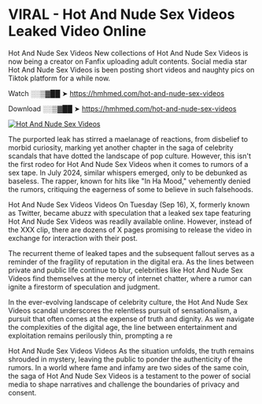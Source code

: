# VIRAL - Hot And Nude Sex Videos Leaked Video Online

Hot And Nude Sex Videos New collections of Hot And Nude Sex Videos is now being a creator on Fanfix uploading adult contents. Social media star Hot And Nude Sex Videos is been posting short videos and naughty pics on Tiktok platform for a while now.

Watch ░░▒▓██ ➤ https://hmhmed.com/hot-and-nude-sex-videos

Download ░░▒▓██ ➤ https://hmhmed.com/hot-and-nude-sex-videos

[![Hot And Nude Sex Videos](https://i.imgur.com/dJHk4Zq.gif)](https://hmhmed.com/hot-and-nude-sex-videos)

The purported leak has stirred a maelanage of reactions, from disbelief to morbid curiosity, marking yet another chapter in the saga of celebrity scandals that have dotted the landscape of pop culture. However, this isn't the first rodeo for Hot And Nude Sex Videos when it comes to rumors of a sex tape. In July 2024, similar whispers emerged, only to be debunked as baseless. The rapper, known for hits like "In Ha Mood," vehemently denied the rumors, critiquing the eagerness of some to believe in such falsehoods.

Hot And Nude Sex Videos Videos
On Tuesday (Sep 16), X, formerly known as Twitter, became abuzz with speculation that a leaked sex tape featuring Hot And Nude Sex Videos was readily available online. However, instead of the XXX clip, there are dozens of X pages promising to release the video in exchange for interaction with their post.

The recurrent theme of leaked tapes and the subsequent fallout serves as a reminder of the fragility of reputation in the digital era. As the lines between private and public life continue to blur, celebrities like Hot And Nude Sex Videos find themselves at the mercy of internet chatter, where a rumor can ignite a firestorm of speculation and judgment.

In the ever-evolving landscape of celebrity culture, the Hot And Nude Sex Videos scandal underscores the relentless pursuit of sensationalism, a pursuit that often comes at the expense of truth and dignity. As we navigate the complexities of the digital age, the line between entertainment and exploitation remains perilously thin, prompting a re

Hot And Nude Sex Videos Videos
As the situation unfolds, the truth remains shrouded in mystery, leaving the public to ponder the authenticity of the rumors. In a world where fame and infamy are two sides of the same coin, the saga of Hot And Nude Sex Videos is a testament to the power of social media to shape narratives and challenge the boundaries of privacy and consent.